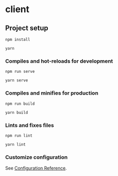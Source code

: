 # client

## Project setup
```
npm install
```
```
yarn
```

### Compiles and hot-reloads for development
```
npm run serve
```
```
yarn serve
```

### Compiles and minifies for production
```
npm run build
```
```
yarn build
```

### Lints and fixes files
```
npm run lint
```
```
yarn lint
```

### Customize configuration
See [Configuration Reference](https://cli.vuejs.org/config/).
